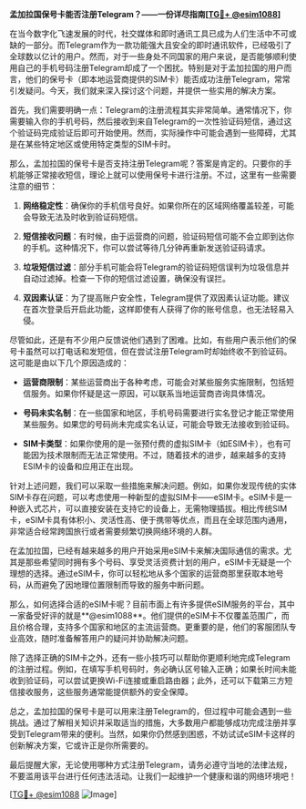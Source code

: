 **孟加拉国保号卡能否注册Telegram？——一份详尽指南[[TG💪+ @esim1088](https://t.me/s/esim1088)]**

在当今数字化飞速发展的时代，社交媒体和即时通讯工具已成为人们生活中不可或缺的一部分。而Telegram作为一款功能强大且安全的即时通讯软件，已经吸引了全球数以亿计的用户。然而，对于一些身处不同国家的用户来说，是否能够顺利使用自己的手机号码注册Telegram却成了一个困扰。特别是对于孟加拉国的用户而言，他们的保号卡（即本地运营商提供的SIM卡）能否成功注册Telegram，常常引发疑问。今天，我们就来深入探讨这个问题，并提供一些实用的解决方案。

首先，我们需要明确一点：Telegram的注册流程其实非常简单。通常情况下，你需要输入你的手机号码，然后接收到来自Telegram的一次性验证码短信，通过这个验证码完成验证后即可开始使用。然而，实际操作中可能会遇到一些障碍，尤其是在某些特定地区或使用特定类型的SIM卡时。

那么，孟加拉国的保号卡是否支持注册Telegram呢？答案是肯定的。只要你的手机能够正常接收短信，理论上就可以使用保号卡进行注册。不过，这里有一些需要注意的细节：

1. **网络稳定性**：确保你的手机信号良好。如果你所在的区域网络覆盖较差，可能会导致无法及时收到验证码短信。
   
2. **短信接收问题**：有时候，由于运营商的问题，验证码短信可能不会立即到达你的手机。这种情况下，你可以尝试等待几分钟再重新发送验证码请求。

3. **垃圾短信过滤**：部分手机可能会将Telegram的验证码短信误判为垃圾信息并自动过滤掉。检查一下你的短信过滤设置，确保没有误拦。

4. **双因素认证**：为了提高账户安全性，Telegram提供了双因素认证功能。建议在首次登录后开启此功能，这样即使有人获得了你的账号信息，也无法轻易入侵。

尽管如此，还是有不少用户反馈说他们遇到了困难。比如，有些用户表示他们的保号卡虽然可以打电话和发短信，但在尝试注册Telegram时却始终收不到验证码。这可能是由以下几个原因造成的：

- **运营商限制**：某些运营商出于各种考虑，可能会对某些服务实施限制，包括短信服务。如果你怀疑是这一原因，可以联系当地运营商咨询具体情况。
  
- **号码未实名制**：在一些国家和地区，手机号码需要进行实名登记才能正常使用某些服务。如果您的号码尚未完成实名认证，可能会导致无法接收到验证码。

- **SIM卡类型**：如果你使用的是一张预付费的虚拟SIM卡（如ESIM卡），也有可能因为技术限制而无法正常使用。不过，随着技术的进步，越来越多的支持ESIM卡的设备和应用正在出现。

针对上述问题，我们可以采取一些措施来解决问题。例如，如果你发现传统的实体SIM卡存在问题，可以考虑使用一种新型的虚拟SIM卡——eSIM卡。eSIM卡是一种嵌入式芯片，可以直接安装在支持它的设备上，无需物理插拔。相比传统SIM卡，eSIM卡具有体积小、灵活性高、便于携带等优点，而且在全球范围内通用，非常适合经常跨国旅行或者需要频繁切换网络环境的人群。

在孟加拉国，已经有越来越多的用户开始采用eSIM卡来解决国际通信的需求。尤其是那些希望同时拥有多个号码、享受灵活资费计划的用户，eSIM卡无疑是一个理想的选择。通过eSIM卡，你可以轻松地从多个国家的运营商那里获取本地号码，从而避免了因地理位置限制而导致的服务中断问题。

那么，如何选择合适的eSIM卡呢？目前市面上有许多提供eSIM服务的平台，其中一家备受好评的就是**@esim1088**。他们提供的eSIM卡不仅覆盖范围广，而且价格合理，支持多个国家和地区的主流运营商。更重要的是，他们的客服团队专业高效，随时准备解答用户的疑问并协助解决问题。

除了选择正确的SIM卡之外，还有一些小技巧可以帮助你更顺利地完成Telegram的注册过程。例如，在填写手机号码时，务必确认区号输入正确；如果长时间未能收到验证码，可以尝试更换Wi-Fi连接或重启路由器；此外，还可以下载第三方短信接收服务，这些服务通常能提供额外的安全保障。

总之，孟加拉国的保号卡是可以用来注册Telegram的，但过程中可能会遇到一些挑战。通过了解相关知识并采取适当的措施，大多数用户都能够成功完成注册并享受到Telegram带来的便利。当然，如果你仍然感到困惑，不妨试试eSIM卡这样的创新解决方案，它或许正是你所需要的。

最后提醒大家，无论使用哪种方式注册Telegram，请务必遵守当地的法律法规，不要滥用该平台进行任何违法活动。让我们一起维护一个健康和谐的网络环境吧！

[[TG💪+ @esim1088](https://t.me/s/esim1088) ![Image](https://i.postimg.cc/4NQfJmqS/Snipaste-2025-05-13-00-14-12.png)]
